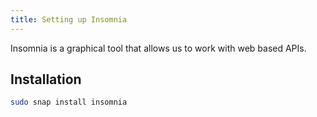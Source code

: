 ```yaml
---
title: Setting up Insomnia
---
```


Insomnia is a graphical tool that allows us to work with web based APIs.

## Installation

```sh
sudo snap install insomnia
```
